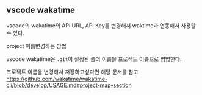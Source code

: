 
## vscode wakatime

vscode의 wakatime의 API URL, API Key를 변경해서 waktime과 연동해서 사용할 수 있다.

project 이름변경하는 방법

vscode wakatime은 `.git`이 설정된 폴더 이름을 프로젝트 이름으로 명명한다.

프로젝트 이름을 변경해서 저장하고싶다면 해당 문서를 참고 https://github.com/wakatime/wakatime-cli/blob/develop/USAGE.md#project-map-section
